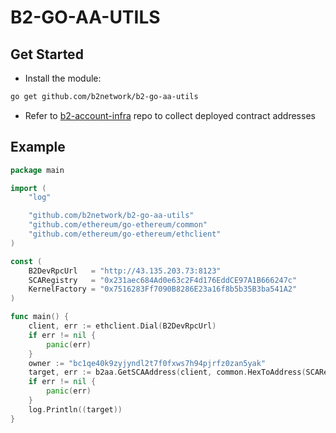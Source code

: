 # B2-GO-AA-UTILS

## Get Started

- Install the module:

```bash
go get github.com/b2network/b2-go-aa-utils
```

- Refer to [b2-account-infra](https://github.com/b2network/b2-account-infra) repo to collect deployed contract addresses

## Example

```go
package main

import (
	"log"

	"github.com/b2network/b2-go-aa-utils"
	"github.com/ethereum/go-ethereum/common"
	"github.com/ethereum/go-ethereum/ethclient"
)

const (
	B2DevRpcUrl   = "http://43.135.203.73:8123"
	SCARegistry   = "0x231aec684Ad0e63c2F4d176EddCE97A1B666247c"
	KernelFactory = "0x7516283Ff7090B8286E23a16f8b5b35B3ba541A2"
)

func main() {
	client, err := ethclient.Dial(B2DevRpcUrl)
	if err != nil {
		panic(err)
	}
	owner := "bc1qe40k9zyjyndl2t7f0fxws7h94pjrfz0zan5yak"
	target, err := b2aa.GetSCAAddress(client, common.HexToAddress(SCARegistry), common.HexToAddress(KernelFactory), owner)
	if err != nil {
		panic(err)
	}
	log.Println((target))
}
```